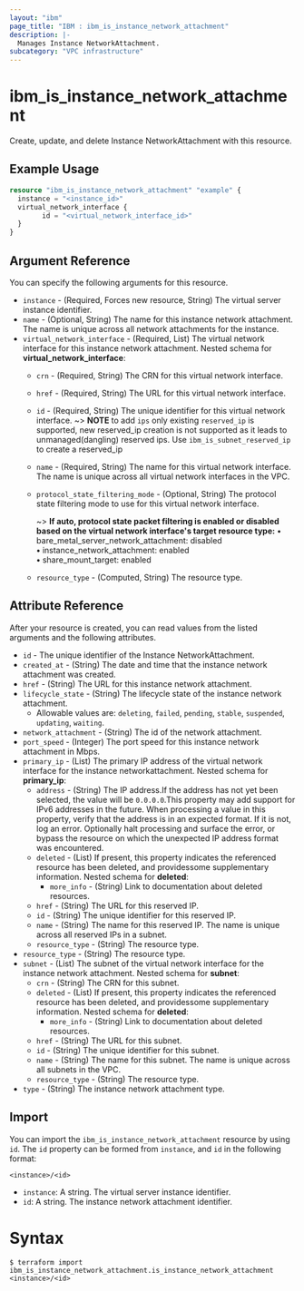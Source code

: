 ```yaml
---
layout: "ibm"
page_title: "IBM : ibm_is_instance_network_attachment"
description: |-
  Manages Instance NetworkAttachment.
subcategory: "VPC infrastructure"
---
```


# ibm_is_instance_network_attachment

Create, update, and delete Instance NetworkAttachment with this resource.

## Example Usage

```terraform
resource "ibm_is_instance_network_attachment" "example" {
  instance = "<instance_id>"
  virtual_network_interface {
		id = "<virtual_network_interface_id>"
  }
}
```

## Argument Reference

You can specify the following arguments for this resource.

- `instance` - (Required, Forces new resource, String) The virtual server instance identifier.
- `name` - (Optional, String) The name for this instance network attachment. The name is unique across all network attachments for the instance.
- `virtual_network_interface` - (Required, List) The virtual network interface for this instance network attachment.
	Nested schema for **virtual_network_interface**:
	- `crn` - (Required, String) The CRN for this virtual network interface.
	- `href` - (Required, String) The URL for this virtual network interface.
	- `id` - (Required, String) The unique identifier for this virtual network interface.
	~> **NOTE** to add `ips` only existing `reserved_ip` is supported, new reserved_ip creation is not supported as it leads to unmanaged(dangling) reserved ips. Use `ibm_is_subnet_reserved_ip` to create a reserved_ip
	- `name` - (Required, String) The name for this virtual network interface. The name is unique across all virtual network interfaces in the VPC.
	- `protocol_state_filtering_mode` - (Optional, String) The protocol state filtering mode to use for this virtual network interface. 

        ~> **If auto, protocol state packet filtering is enabled or disabled based on the virtual network interface's target resource type:** 
            **&#x2022;** bare_metal_server_network_attachment: disabled </br>
            **&#x2022;** instance_network_attachment: enabled </br>
            **&#x2022;** share_mount_target: enabled </br>
	- `resource_type` - (Computed, String) The resource type.
	

## Attribute Reference

After your resource is created, you can read values from the listed arguments and the following attributes.

- `id` - The unique identifier of the Instance NetworkAttachment.
- `created_at` - (String) The date and time that the instance network attachment was created.
- `href` - (String) The URL for this instance network attachment.
- `lifecycle_state` - (String) The lifecycle state of the instance network attachment.
  * Allowable values are: `deleting`, `failed`, `pending`, `stable`, `suspended`, `updating`, `waiting`.
- `network_attachment` - (String) The id of the network attachment.
- `port_speed` - (Integer) The port speed for this instance network attachment in Mbps.
- `primary_ip` - (List) The primary IP address of the virtual network interface for the instance networkattachment.
	Nested schema for **primary_ip**:
	- `address` - (String) The IP address.If the address has not yet been selected, the value will be `0.0.0.0`.This property may add support for IPv6 addresses in the future. When processing a value in this property, verify that the address is in an expected format. If it is not, log an error. Optionally halt processing and surface the error, or bypass the resource on which the unexpected IP address format was encountered.
	- `deleted` - (List) If present, this property indicates the referenced resource has been deleted, and providessome supplementary information.
	Nested schema for **deleted**:
		- `more_info` - (String) Link to documentation about deleted resources.
	- `href` - (String) The URL for this reserved IP.
	- `id` - (String) The unique identifier for this reserved IP.
	- `name` - (String) The name for this reserved IP. The name is unique across all reserved IPs in a subnet.
	- `resource_type` - (String) The resource type.
- `resource_type` - (String) The resource type.
- `subnet` - (List) The subnet of the virtual network interface for the instance network attachment.
	Nested schema for **subnet**:
	- `crn` - (String) The CRN for this subnet.
	- `deleted` - (List) If present, this property indicates the referenced resource has been deleted, and providessome supplementary information.
	Nested schema for **deleted**:
		- `more_info` - (String) Link to documentation about deleted resources.
	- `href` - (String) The URL for this subnet.
	- `id` - (String) The unique identifier for this subnet.
	- `name` - (String) The name for this subnet. The name is unique across all subnets in the VPC.
	- `resource_type` - (String) The resource type.
- `type` - (String) The instance network attachment type.


## Import

You can import the `ibm_is_instance_network_attachment` resource by using `id`.
The `id` property can be formed from `instance`, and `id` in the following format:

```
<instance>/<id>
```
- `instance`: A string. The virtual server instance identifier.
- `id`: A string. The instance network attachment identifier.

# Syntax
```
$ terraform import ibm_is_instance_network_attachment.is_instance_network_attachment <instance>/<id>
```
